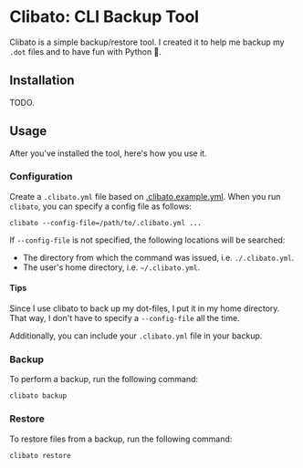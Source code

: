 # Clibato: CLI Backup Tool

Clibato is a simple backup/restore tool. I created it to help me backup
my `.dot` files and to have fun with Python 🐍.

## Installation

TODO.

## Usage

After you've installed the tool, here's how you use it.

### Configuration

Create a `.clibato.yml` file based on [.clibato.example.yml](clibato.example.yml).
When you run `clibato`, you can specify a config file as follows:

    clibato --config-file=/path/to/.clibato.yml ...

If `--config-file` is not specified, the following locations will be searched:

  - The directory from which the command was issued, i.e. `./.clibato.yml`.
  - The user's home directory, i.e. `~/.clibato.yml`.

#### Tips

Since I use clibato to back up my dot-files, I put it in my home directory.
That way, I don't have to specify a `--config-file` all the time.

Additionally, you can include your `.clibato.yml` file in your backup.

### Backup

To perform a backup, run the following command:

    clibato backup

### Restore

To restore files from a backup, run the following command:

    clibato restore
